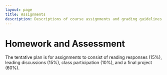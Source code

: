 ```yaml
---
layout: page
title: Assignments
description: Descriptions of course assignments and grading guidelines.
---
```


# Homework and Assessment

The tentative plan is for assignments to consist of reading responses (15\%), leading discussions (15\%), class participation (10\%), and a final project (60\%). 
